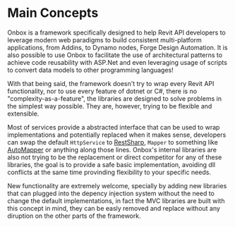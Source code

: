 # Main Concepts

Onbox is a framework specifically designed to help Revit API developers to leverage modern web paradigms to build consistent multi-platform applications, from Addins, to Dynamo nodes, Forge Design Automation. It is also possible to use Onbox to facilitate the use of architectural patterns to achieve code reusability with ASP.Net and even leveraging usage of scripts to convert data models to other programming languages!

With that being said, the framework doesn't try to wrap every Revit API functionality, nor to use every feature of dotnet or C#, there is no "complexity-as-a-feature", the libraries are designed to solve problems in the simplest way possible. They are, however, trying to be flexible and extensible.

Most of services provide a abstracted interface that can be used to wrap implementations and potentially replaced when it makes sense, developers can swap the default ``HttpService`` to [RestSharp](https://restsharp.dev/), ``Mapper`` to something like [AutoMapper](https://automapper.org/) or anything along those lines. Onbox's internal libraries are also not trying to be the replacement or direct competitor for any of these libraries, the goal is to provide a safe basic implementation, avoiding dll conflicts at the same time provinding flexibility to your specific needs.

New functionality are extremely welcome, specially by adding new libraries that can plugged into the depency injection system without the need to change the default implementations, in fact the MVC libraries are built with this concept in mind, they can be easly removed and replace without any diruption on the other parts of the framework.
